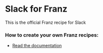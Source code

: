 # Slack for Franz
This is the official Franz recipe for Slack

### How to create your own Franz recipes:
* [Read the documentation](https://github.com/meetfranz/plugins)
